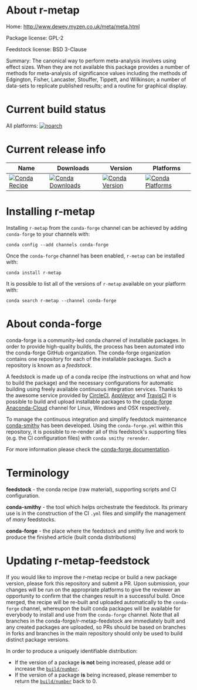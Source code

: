 About r-metap
=============

Home: http://www.dewey.myzen.co.uk/meta/meta.html

Package license: GPL-2

Feedstock license: BSD 3-Clause

Summary: The canonical way to perform meta-analysis involves using effect sizes. When they are not available this package provides a number of methods for meta-analysis of significance values including the methods of Edgington, Fisher, Lancaster, Stouffer, Tippett, and Wilkinson; a number of data-sets to replicate published results; and a routine for graphical display.



Current build status
====================

All platforms:
[![noarch](https://img.shields.io/circleci/project/github/conda-forge/r-metap-feedstock/master.svg?label=noarch)](https://circleci.com/gh/conda-forge/r-metap-feedstock)

Current release info
====================

| Name | Downloads | Version | Platforms |
| --- | --- | --- | --- |
| [![Conda Recipe](https://img.shields.io/badge/recipe-r--metap-green.svg)](https://anaconda.org/conda-forge/r-metap) | [![Conda Downloads](https://img.shields.io/conda/dn/conda-forge/r-metap.svg)](https://anaconda.org/conda-forge/r-metap) | [![Conda Version](https://img.shields.io/conda/vn/conda-forge/r-metap.svg)](https://anaconda.org/conda-forge/r-metap) | [![Conda Platforms](https://img.shields.io/conda/pn/conda-forge/r-metap.svg)](https://anaconda.org/conda-forge/r-metap) |

Installing r-metap
==================

Installing `r-metap` from the `conda-forge` channel can be achieved by adding `conda-forge` to your channels with:

```
conda config --add channels conda-forge
```

Once the `conda-forge` channel has been enabled, `r-metap` can be installed with:

```
conda install r-metap
```

It is possible to list all of the versions of `r-metap` available on your platform with:

```
conda search r-metap --channel conda-forge
```


About conda-forge
=================

conda-forge is a community-led conda channel of installable packages.
In order to provide high-quality builds, the process has been automated into the
conda-forge GitHub organization. The conda-forge organization contains one repository
for each of the installable packages. Such a repository is known as a *feedstock*.

A feedstock is made up of a conda recipe (the instructions on what and how to build
the package) and the necessary configurations for automatic building using freely
available continuous integration services. Thanks to the awesome service provided by
[CircleCI](https://circleci.com/), [AppVeyor](https://www.appveyor.com/)
and [TravisCI](https://travis-ci.org/) it is possible to build and upload installable
packages to the [conda-forge](https://anaconda.org/conda-forge)
[Anaconda-Cloud](https://anaconda.org/) channel for Linux, Windows and OSX respectively.

To manage the continuous integration and simplify feedstock maintenance
[conda-smithy](https://github.com/conda-forge/conda-smithy) has been developed.
Using the ``conda-forge.yml`` within this repository, it is possible to re-render all of
this feedstock's supporting files (e.g. the CI configuration files) with ``conda smithy rerender``.

For more information please check the [conda-forge documentation](https://conda-forge.org/docs/).

Terminology
===========

**feedstock** - the conda recipe (raw material), supporting scripts and CI configuration.

**conda-smithy** - the tool which helps orchestrate the feedstock.
                   Its primary use is in the construction of the CI ``.yml`` files
                   and simplify the management of *many* feedstocks.

**conda-forge** - the place where the feedstock and smithy live and work to
                  produce the finished article (built conda distributions)


Updating r-metap-feedstock
==========================

If you would like to improve the r-metap recipe or build a new
package version, please fork this repository and submit a PR. Upon submission,
your changes will be run on the appropriate platforms to give the reviewer an
opportunity to confirm that the changes result in a successful build. Once
merged, the recipe will be re-built and uploaded automatically to the
`conda-forge` channel, whereupon the built conda packages will be available for
everybody to install and use from the `conda-forge` channel.
Note that all branches in the conda-forge/r-metap-feedstock are
immediately built and any created packages are uploaded, so PRs should be based
on branches in forks and branches in the main repository should only be used to
build distinct package versions.

In order to produce a uniquely identifiable distribution:
 * If the version of a package **is not** being increased, please add or increase
   the [``build/number``](https://conda.io/docs/user-guide/tasks/build-packages/define-metadata.html#build-number-and-string).
 * If the version of a package **is** being increased, please remember to return
   the [``build/number``](https://conda.io/docs/user-guide/tasks/build-packages/define-metadata.html#build-number-and-string)
   back to 0.
